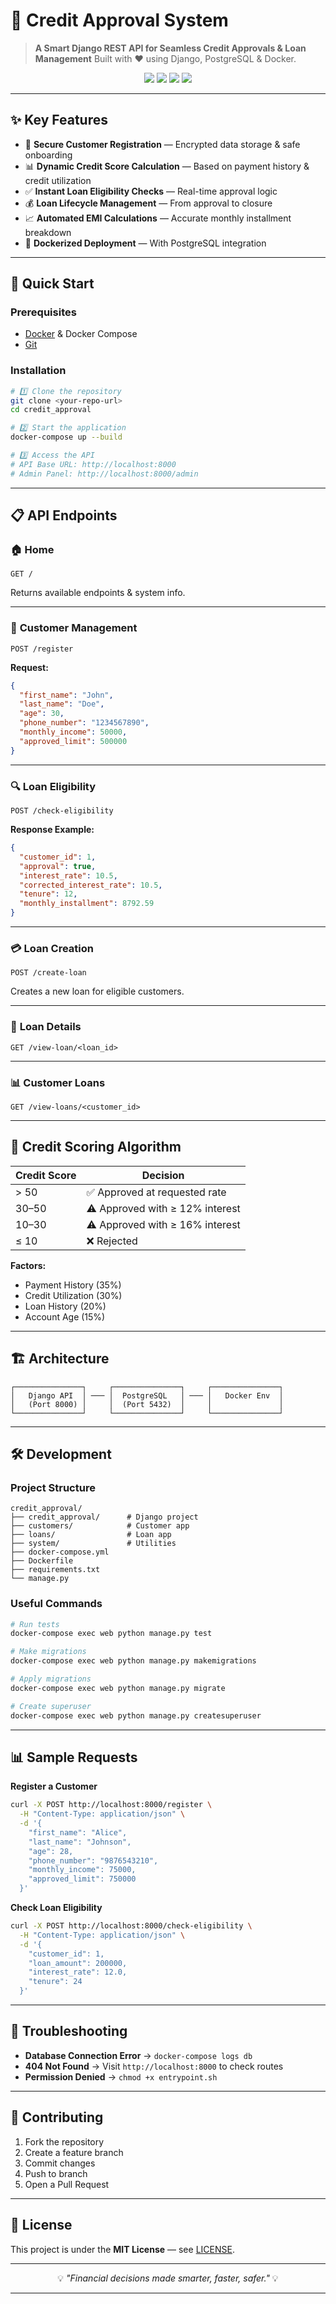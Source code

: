 # 🏦 **Credit Approval System**

> **A Smart Django REST API for Seamless Credit Approvals & Loan Management**
> Built with ❤️ using Django, PostgreSQL & Docker.

<p align="center">
  <img src="https://img.shields.io/badge/Django-5.2.5-092E20?style=for-the-badge&logo=django" />
  <img src="https://img.shields.io/badge/PostgreSQL-15-316192?style=for-the-badge&logo=postgresql" />
  <img src="https://img.shields.io/badge/Docker-Ready-2496ED?style=for-the-badge&logo=docker" />
  <img src="https://img.shields.io/badge/License-MIT-green?style=for-the-badge" />
</p>

---

## ✨ **Key Features**

* 🔐 **Secure Customer Registration** — Encrypted data storage & safe onboarding
* 📊 **Dynamic Credit Score Calculation** — Based on payment history & credit utilization
* ✅ **Instant Loan Eligibility Checks** — Real-time approval logic
* 💰 **Loan Lifecycle Management** — From approval to closure
* 📈 **Automated EMI Calculations** — Accurate monthly installment breakdown
* 🐳 **Dockerized Deployment** — With PostgreSQL integration

---

## 🚀 **Quick Start**

### **Prerequisites**

* [Docker](https://docs.docker.com/get-docker/) & Docker Compose
* [Git](https://git-scm.com/)

### **Installation**

```bash
# 1️⃣ Clone the repository
git clone <your-repo-url>
cd credit_approval

# 2️⃣ Start the application
docker-compose up --build

# 3️⃣ Access the API
# API Base URL: http://localhost:8000
# Admin Panel: http://localhost:8000/admin
```

---

## 📋 **API Endpoints**

### 🏠 **Home**

```http
GET /
```

Returns available endpoints & system info.

---

### 👤 **Customer Management**

```http
POST /register
```

**Request:**

```json
{
  "first_name": "John",
  "last_name": "Doe",
  "age": 30,
  "phone_number": "1234567890",
  "monthly_income": 50000,
  "approved_limit": 500000
}
```

---

### 🔍 **Loan Eligibility**

```http
POST /check-eligibility
```

**Response Example:**

```json
{
  "customer_id": 1,
  "approval": true,
  "interest_rate": 10.5,
  "corrected_interest_rate": 10.5,
  "tenure": 12,
  "monthly_installment": 8792.59
}
```

---

### 💳 **Loan Creation**

```http
POST /create-loan
```

Creates a new loan for eligible customers.

---

### 📄 **Loan Details**

```http
GET /view-loan/<loan_id>
```

---

### 📊 **Customer Loans**

```http
GET /view-loans/<customer_id>
```

---

## 🧮 **Credit Scoring Algorithm**

| **Credit Score** | **Decision**                    |
| ---------------- | ------------------------------- |
| > 50             | ✅ Approved at requested rate    |
| 30–50            | ⚠️ Approved with ≥ 12% interest |
| 10–30            | ⚠️ Approved with ≥ 16% interest |
| ≤ 10             | ❌ Rejected                      |

**Factors:**

* Payment History (35%)
* Credit Utilization (30%)
* Loan History (20%)
* Account Age (15%)

---

## 🏗 **Architecture**

```
┌───────────────┐     ┌───────────────┐     ┌───────────────┐
│   Django API  │ ─── │  PostgreSQL   │ ─── │   Docker Env  │
│   (Port 8000) │     │  (Port 5432)  │     │               │
└───────────────┘     └───────────────┘     └───────────────┘
```

---

## 🛠 **Development**

### **Project Structure**

```
credit_approval/
├── credit_approval/      # Django project
├── customers/            # Customer app
├── loans/                # Loan app
├── system/               # Utilities
├── docker-compose.yml
├── Dockerfile
├── requirements.txt
└── manage.py
```

### **Useful Commands**

```bash
# Run tests
docker-compose exec web python manage.py test

# Make migrations
docker-compose exec web python manage.py makemigrations

# Apply migrations
docker-compose exec web python manage.py migrate

# Create superuser
docker-compose exec web python manage.py createsuperuser
```

---

## 📊 **Sample Requests**

**Register a Customer**

```bash
curl -X POST http://localhost:8000/register \
  -H "Content-Type: application/json" \
  -d '{
    "first_name": "Alice",
    "last_name": "Johnson",
    "age": 28,
    "phone_number": "9876543210",
    "monthly_income": 75000,
    "approved_limit": 750000
  }'
```

**Check Loan Eligibility**

```bash
curl -X POST http://localhost:8000/check-eligibility \
  -H "Content-Type: application/json" \
  -d '{
    "customer_id": 1,
    "loan_amount": 200000,
    "interest_rate": 12.0,
    "tenure": 24
  }'
```

---

## 🚨 **Troubleshooting**

* **Database Connection Error** → `docker-compose logs db`
* **404 Not Found** → Visit `http://localhost:8000` to check routes
* **Permission Denied** → `chmod +x entrypoint.sh`

---

## 🤝 **Contributing**

1. Fork the repository
2. Create a feature branch
3. Commit changes
4. Push to branch
5. Open a Pull Request

---

## 📝 **License**

This project is under the **MIT License** — see [LICENSE](LICENSE).

---

<p align="center">
  💡 <i>"Financial decisions made smarter, faster, safer."</i> 💡
</p>

---
